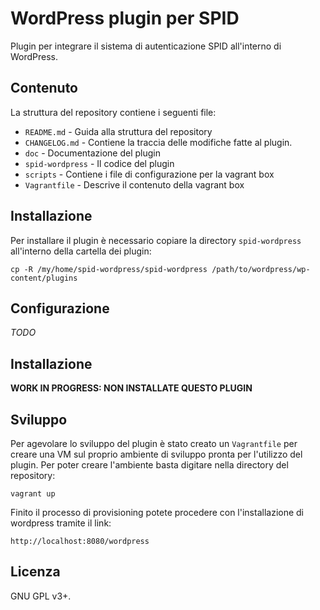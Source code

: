 # WordPress plugin per SPID

Plugin per integrare il sistema di autenticazione SPID all'interno di WordPress.

## Contenuto

La struttura del repository contiene i seguenti file:
* `README.md` - Guida alla struttura del repository
* `CHANGELOG.md` - Contiene la traccia delle modifiche fatte al plugin.
* `doc` - Documentazione del plugin
* `spid-wordpress` - Il codice del plugin
* `scripts` - Contiene i file di configurazione per la vagrant box
* `Vagrantfile` - Descrive il contenuto della vagrant box

## Installazione

Per installare il plugin è necessario copiare la directory `spid-wordpress` all'interno della cartella dei plugin:

   `cp -R /my/home/spid-wordpress/spid-wordpress /path/to/wordpress/wp-content/plugins`

## Configurazione

*TODO*

## Installazione

**WORK IN PROGRESS: NON INSTALLATE QUESTO PLUGIN**


## Sviluppo

Per agevolare lo sviluppo del plugin è stato creato un `Vagrantfile` per creare una VM sul proprio ambiente di sviluppo pronta per l'utilizzo del plugin.
Per poter creare l'ambiente basta digitare nella directory del repository:

   `vagrant up`

Finito il processo di provisioning potete procedere con l'installazione di wordpress tramite il link:

   `http://localhost:8080/wordpress`



## Licenza

GNU GPL v3+.
